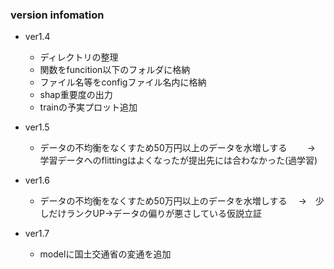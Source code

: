 ### version infomation
- ver1.4
    - ディレクトリの整理
    - 関数をfuncition以下のフォルダに格納
    - ファイル名等をconfigファイル名内に格納
    - shap重要度の出力
    - trainの予実プロット追加

- ver1.5
    - データの不均衡をなくすため50万円以上のデータを水増しする　
    　→　学習データへのflittingはよくなったが提出先には合わなかった(過学習)
- ver1.6
    - データの不均衡をなくすため50万円以上のデータを水増しする
    　→　少しだけランクUP→データの偏りが悪さしている仮説立証
- ver1.7
    - modelに国土交通省の変通を追加
